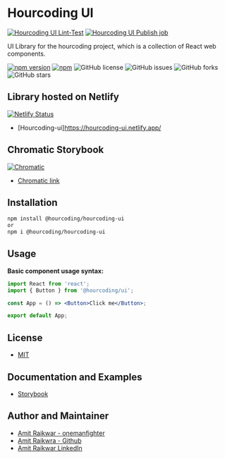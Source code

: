 # Hourcoding UI

[![Hourcoding UI Lint-Test](https://github.com/onemanfighter/hourcoding-ui/actions/workflows/main.yaml/badge.svg)](https://github.com/onemanfighter/hourcoding-ui/actions/workflows/main.yaml)
[![Hourcoding UI Publish job](https://github.com/onemanfighter/hourcoding-ui/actions/workflows/publish.yaml/badge.svg)](https://github.com/onemanfighter/hourcoding-ui/actions/workflows/publish.yaml)

UI Library for the hourcoding project, which is a collection of React web components.

[![npm version](https://badge.fury.io/js/%40hourcoding%2Fhourcoding-ui.svg)](https://badge.fury.io/js/%40hourcoding%2Fhourcoding-ui)
[![npm](https://img.shields.io/npm/dm/%40hourcoding%2Fhourcoding-ui)](https://www.npmjs.com/package/@hourcoding/hourcoding-ui)
![GitHub license](https://img.shields.io/github/license/onemanfighter/hourcoding-ui)
![GitHub issues](https://img.shields.io/github/issues/onemanfighter/hourcoding-ui)
![GitHub forks](https://img.shields.io/github/forks/onemanfighter/hourcoding-ui)
![GitHub stars](https://img.shields.io/github/stars/onemanfighter/hourcoding-ui)

## Library hosted on Netlify

[![Netlify Status](https://api.netlify.com/api/v1/badges/b6f0e253-0cde-444f-99ff-75a8a2a21a84/deploy-status)](https://app.netlify.com/sites/hourcoding-ui/deploys)

- [Hourcoding-ui]https://hourcoding-ui.netlify.app/

## Chromatic Storybook

[![Chromatic](https://img.shields.io/badge/Chromatic-Storybook-FF4785?logo=storybook)](https://www.chromatic.com/library?appId=660b6f1cba8a33d3e2049592)

- [Chromatic link](https://www.chromatic.com/library?appId=660b6f1cba8a33d3e2049592)

## Installation

```bash
npm install @hourcoding/hourcoding-ui
or
npm i @hourcoding/hourcoding-ui
```

## Usage

**Basic component usage syntax:**

```jsx
import React from 'react';
import { Button } from '@hourcoding/ui';

const App = () => <Button>Click me</Button>;

export default App;
```

## License

- [MIT](https://github.com/onemanfighter/hourcoding-ui/blob/development/LICENSE)

## Documentation and Examples

- [Storybook](https://onemanfighter.github.io/hourcoding-ui/)

## Author and Maintainer

- [Amit Raikwar - onemanfighter](https://github.com/onemanfighter)
- [Amit Raikwra - Github](https://github.com/raikwaramit)
- [Amit Raikwar LinkedIn](https://in.linkedin.com/in/amitrai1603)
